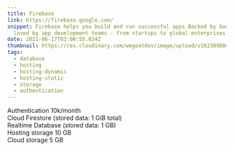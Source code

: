 ```yaml
---
title: Firebase
link: https://firebase.google.com/
snippet: Firebase helps you build and run successful apps Backed by Google and
  loved by app development teams - from startups to global enterprises
date: 2021-06-17T03:00:55.034Z
thumbnail: https://res.cloudinary.com/wegoatdev/image/upload/v1623898842/freestuffdev/stuff/firebase.png
tags:
  - database
  - hosting
  - hosting-dynamic
  - hosting-static
  - storage
  - authentication
---
```

Authentication 10k/month\
Cloud Firestore (stored data: 1 GiB total)\
Realtime Database (stored data: 1 GB)\
Hosting storage 10 GB\
Cloud storage 5 GB